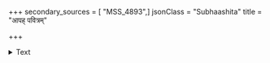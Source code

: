 +++
secondary_sources = [ "MSS_4893",]
jsonClass = "Subhaashita"
title = "आपह् पवित्रम्"

+++

<details><summary>Text</summary>

आपह् पवित्रं प्रथमं पृथिव्याम् अपां पवित्रं परमं च मन्त्राः।  
तेषां च सामर्ग्यजुषां पवित्रं महर्षयो व्याकरणं निराहुः॥
</details>
